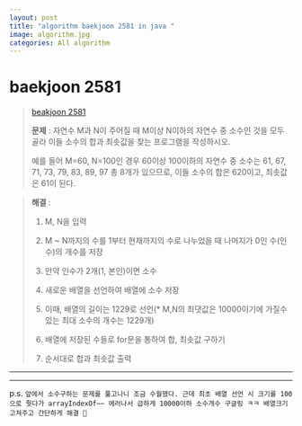 ```yaml
---  
layout: post  
title: "algorithm baekjoon 2581 in java "  
image: algorithm.jpg  
categories: All algorithm  
---  
```


# baekjoon 2581  

> [beakjoon 2581](https://www.acmicpc.net/problem/2581)  
>   
> **문제** : 자연수 M과 N이 주어질 때 M이상 N이하의 자연수 중 소수인 것을 모두 골라 이들 소수의 합과 최솟값을 찾는 프로그램을 작성하시오.  
> 
> 예를 들어 M=60, N=100인 경우 60이상 100이하의 자연수 중 소수는 61, 67, 71, 73, 79, 83, 89, 97 총 8개가 있으므로, 이들 소수의 합은 620이고, 최솟값은 61이 된다.  

> **해결** :  
> 1. M, N을 입력  
> 
> 2. M ~ N까지의 수를 1부터 현재까지의 수로 나누었을 때 나머지가 0인 수(인수)의 개수를 저장  
> 
> 3. 만약 인수가 2개(1, 본인)이면 소수  
> 
> 4. 새로운 배열을 선언하여 배열에 소수 저장  
> 
> 5. 이때, 배열의 길이는 1229로 선언(* M,N의 최댓값은 10000이기에 가질수 있는 최대 소수의 개수는 1229개)  
> 
> 6. 배열에 저장된 수들로 for문을 통하여 합, 최솟값 구하기  
> 
> 7. 순서대로 합과 최솟값 출력  

---  

<script src="https://gist.github.com/nnlog/f7cce2c884ba460c1b6a6a6fbc92dd34.js"></script>  

---   

p.s. `앞에서 소수구하는 문제를 풀고나니 조금 수월했다. 근데 최초 배열 선언 시 크기를 100으로 줫다가 arrayIndexOf~~ 에러나서 급하게 10000이하 소수개수 구글링 ㅋㅋ 배열크기 고쳐주고 간단하게 해결 🤠`
